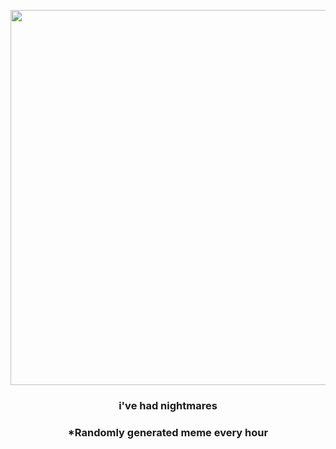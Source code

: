 <p align="center">
        <img src="https://i.redd.it/kwnll00hl4491.jpg" width="600" height="600">
        </p>
        <h3 align="center">i've had nightmares</h3>
        <h3 align="center">*Randomly generated meme every hour</h3>
    